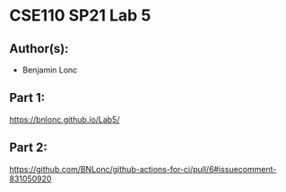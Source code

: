 # CSE110 SP21 Lab 5

## Author(s):
- Benjamin Lonc 

## Part 1:

https://bnlonc.github.io/Lab5/

## Part 2:

https://github.com/BNLonc/github-actions-for-ci/pull/6#issuecomment-831050920